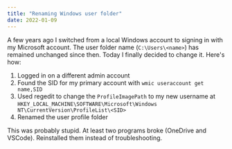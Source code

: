 ```yaml
---
title: "Renaming Windows user folder"
date: 2022-01-09
---
```


A few years ago I switched from a local Windows account to signing in with my Microsoft account. 
The user folder name (`C:\Users\<name>`) has remained unchanged since then.
Today I finally decided to change it. Here's how:


1. Logged in on a different admin account
2. Found the SID for my primary account with `wmic useraccount get name,SID`
3. Used regedit to change the `ProfileImagePath` to my new username at `HKEY_LOCAL_MACHINE\SOFTWARE\Microsoft\Windows NT\CurrentVersion\ProfileList\<SID>`
4. Renamed the user profile folder

This was probably stupid. At least two programs broke (OneDrive and VSCode). Reinstalled them instead of troubleshooting. 
